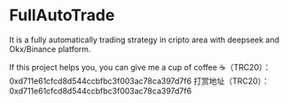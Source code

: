 # FullAutoTrade
It is a fully automatically trading strategy in cripto area with deepseek and Okx/Binance platform.



If this project helps you, you can give me a cup of coffee ☕（TRC20）：0xd711e61cfcd8d544ccbfbc3f003ac78ca397d7f6
打赏地址（TRC20）：0xd711e61cfcd8d544ccbfbc3f003ac78ca397d7f6

